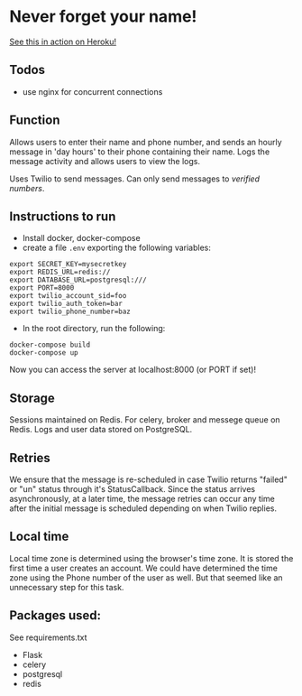 # Never forget your name!
[See this in action on Heroku!](http://cryptic-wildwood-57006.herokuapp.com/)

## Todos
- use nginx for concurrent connections

## Function
Allows users to enter their name and phone number, and sends an hourly message
in 'day hours' to their phone containing their name.
Logs the message activity and allows users to view the logs.

Uses Twilio to send messages. Can only send messages to *verified numbers*.

## Instructions to run
- Install docker, docker-compose
- create a file ```.env``` exporting the following variables:
```
export SECRET_KEY=mysecretkey
export REDIS_URL=redis://
export DATABASE_URL=postgresql:///
export PORT=8000
export twilio_account_sid=foo
export twilio_auth_token=bar
export twilio_phone_number=baz
```
- In the root directory, run the following:
```
docker-compose build
docker-compose up
```

Now you can access the server at localhost:8000 (or PORT if set)!

## Storage
Sessions maintained on Redis. For celery, broker and messege queue on Redis.
Logs and user data stored on PostgreSQL.

## Retries
We ensure that the message is re-scheduled in case Twilio returns "failed" or "un" status through it's StatusCallback. Since the status arrives asynchronously, at a later time, the message retries can occur any time after the initial message is scheduled depending on when Twilio replies.

## Local time
Local time zone is determined using the browser's time zone. It is stored the
first time a user creates an account.
We could have determined the time zone using the Phone number of the user as
well. But that seemed like an unnecessary step for this task.

## Packages used:
See requirements.txt

- Flask
- celery
- postgresql
- redis
